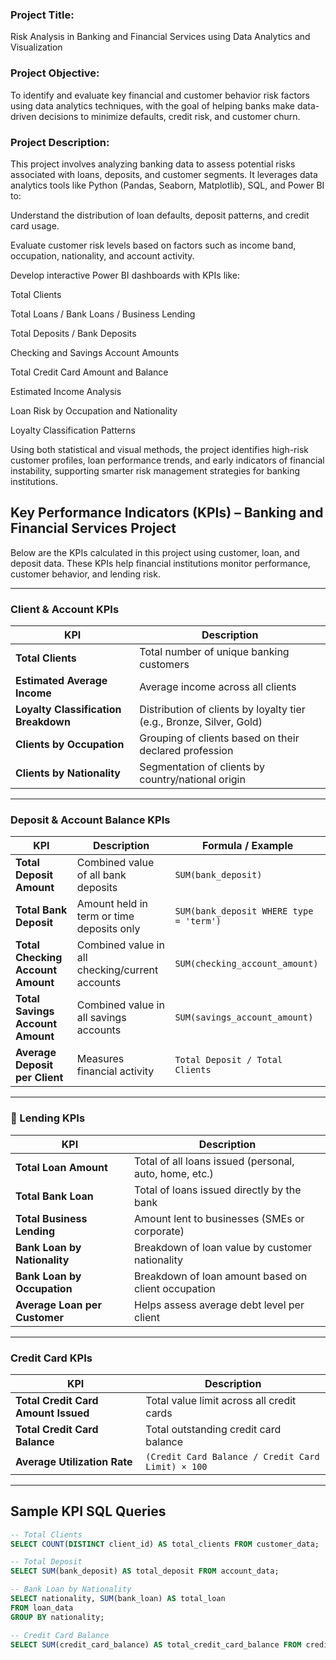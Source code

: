 ### Project Title:
Risk Analysis in Banking and Financial Services using Data Analytics and Visualization

### Project Objective:
To identify and evaluate key financial and customer behavior risk factors using data analytics techniques, with the goal of helping banks make data-driven decisions to minimize defaults, credit risk, and customer churn.

### Project Description:
This project involves analyzing banking data to assess potential risks associated with loans, deposits, and customer segments. It leverages data analytics tools like Python (Pandas, Seaborn, Matplotlib), SQL, and Power BI to:

Understand the distribution of loan defaults, deposit patterns, and credit card usage.

Evaluate customer risk levels based on factors such as income band, occupation, nationality, and account activity.

Develop interactive Power BI dashboards with KPIs like:

Total Clients

Total Loans / Bank Loans / Business Lending

Total Deposits / Bank Deposits

Checking and Savings Account Amounts

Total Credit Card Amount and Balance

Estimated Income Analysis

Loan Risk by Occupation and Nationality

Loyalty Classification Patterns

Using both statistical and visual methods, the project identifies high-risk customer profiles, loan performance trends, and early indicators of financial instability, supporting smarter risk management strategies for banking institutions.




## Key Performance Indicators (KPIs) – Banking and Financial Services Project

Below are the KPIs calculated in this project using customer, loan, and deposit data. These KPIs help financial institutions monitor performance, customer behavior, and lending risk.

---

### Client & Account KPIs
| KPI | Description |
|-----|-------------|
| **Total Clients** | Total number of unique banking customers |
| **Estimated Average Income** | Average income across all clients |
| **Loyalty Classification Breakdown** | Distribution of clients by loyalty tier (e.g., Bronze, Silver, Gold) |
| **Clients by Occupation** | Grouping of clients based on their declared profession |
| **Clients by Nationality** | Segmentation of clients by country/national origin |

---

### Deposit & Account Balance KPIs
| KPI | Description | Formula / Example |
|-----|-------------|------------------|
| **Total Deposit Amount** | Combined value of all bank deposits | `SUM(bank_deposit)` |
| **Total Bank Deposit** | Amount held in term or time deposits only | `SUM(bank_deposit WHERE type = 'term')` |
| **Total Checking Account Amount** | Combined value in all checking/current accounts | `SUM(checking_account_amount)` |
| **Total Savings Account Amount** | Combined value in all savings accounts | `SUM(savings_account_amount)` |
| **Average Deposit per Client** | Measures financial activity | `Total Deposit / Total Clients` |

---

### 🏦 Lending KPIs
| KPI | Description |
|-----|-------------|
| **Total Loan Amount** | Total of all loans issued (personal, auto, home, etc.) |
| **Total Bank Loan** | Total of loans issued directly by the bank |
| **Total Business Lending** | Amount lent to businesses (SMEs or corporate) |
| **Bank Loan by Nationality** | Breakdown of loan value by customer nationality |
| **Bank Loan by Occupation** | Breakdown of loan amount based on client occupation |
| **Average Loan per Customer** | Helps assess average debt level per client |

---

### Credit Card KPIs
| KPI | Description |
|-----|-------------|
| **Total Credit Card Amount Issued** | Total value limit across all credit cards |
| **Total Credit Card Balance** | Total outstanding credit card balance |
| **Average Utilization Rate** | `(Credit Card Balance / Credit Card Limit) × 100` |

---

## Sample KPI SQL Queries

```sql
-- Total Clients
SELECT COUNT(DISTINCT client_id) AS total_clients FROM customer_data;

-- Total Deposit
SELECT SUM(bank_deposit) AS total_deposit FROM account_data;

-- Bank Loan by Nationality
SELECT nationality, SUM(bank_loan) AS total_loan
FROM loan_data
GROUP BY nationality;

-- Credit Card Balance
SELECT SUM(credit_card_balance) AS total_credit_card_balance FROM credit_data;
